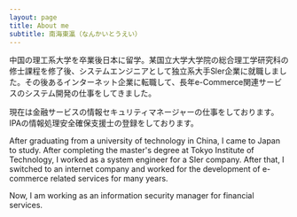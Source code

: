 ```yaml
---
layout: page
title: About me
subtitle: 南海東瀛（なんかいとうえい）
---
```


中国の理工系大学を卒業後日本に留学。某国立大学大学院の総合理工学研究科の修士課程を修了後、システムエンジニアとして独立系大手Sler企業に就職しました。その後あるインターネット企業に転職して、長年e-Commerce関連サービスのシステム開発の仕事をしてきました。

現在は金融サービスの情報セキュリティマネージャーの仕事をしております。
IPAの情報処理安全確保支援士の登録をしております。

After graduating from a university of technology in China, I came to Japan to study. After completing the master's degree at Tokyo Institute of Technology, I worked as a system engineer for a SIer company. After that, I switched to an internet company and worked for the development of e-commerce related services for many years.

Now, I am working as an information security manager for financial services.
